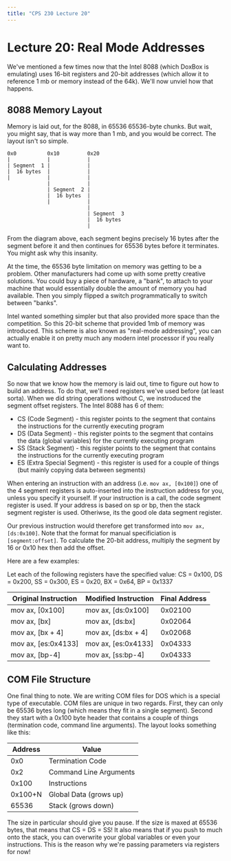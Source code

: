 ```yaml
---
title: "CPS 230 Lecture 20"
---
```


# Lecture 20: Real Mode Addresses

We've mentioned a few times now that the Intel 8088 (which DoxBox is emulating) uses 16-bit registers and 20-bit addresses (which allow it to reference 1 mb or memory instead of the 64k).  We'll now unviel how that happens.

## 8088 Memory Layout

Memory is laid out, for the 8088, in 65536 65536-byte chunks.  But wait, you might say, that is way more than 1 mb, and you would be correct.  The layout isn't so simple.

``` text
0x0          0x10         0x20
|            |            |
| Segment  1 |            |
|  16 bytes  |            |
|            |            |
             |            |
             | Segment  2 |
             |  16 bytes  |
             |            |
                          |            
                          | Segment  3 
                          |  16 bytes  
                          |            
```

From the diagram above, each segment begins precisely 16 bytes after the segment before it and then continues for 65536 bytes before it terminates.  You might ask why this insanity.

At the time, the 65536 byte limitation on memory was getting to be a problem.  Other manufacturers had come up with some pretty creative solutions.  You could buy a piece of hardware, a "bank", to attach to your machine that would essentially double the amount of memory you had available.  Then you simply flipped a switch programmatically to switch between "banks".

Intel wanted something simpler but that also provided more space than the competition.  So this 20-bit scheme that provided 1mb of memory was introduced.  This scheme is also known as "real-mode addressing", you can actually enable it on pretty much any modern intel processor if you really want to.

## Calculating Addresses

So now that we know how the memory is laid out, time to figure out how to build an address.  To do that, we'll need registers we've used before (at least sorta).  When we did string operations without C, we instroduced the segment offset registers.  The Intel 8088 has 6 of them:

* CS (Code Segment) - this register points to the segment that contains the instructions for the currently executing program
* DS (Data Segment) - this register points to the segment that contains the data (global variables) for the currently executing program
* SS (Stack Segment) - this register points to the segment that contains the instructions for the currently executing program
* ES (Extra Special Segment) - this register is used for a couple of things (but mainly copying data between segments)

When entering an instruction with an address (i.e. `mov ax, [0x100]`) one of the 4 segment registers is auto-inserted into the instruction address for you, unless you specify it yourself.  If your instruction is a call, the code segment register is used.  If your address is based on sp or bp, then the stack segment register is used.  Otheriwse, its the good ole data segment register.

Our previous instruction would therefore get transformed into `mov ax, [ds:0x100]`.  Note that the format for manual specificiation is `[segment:offset]`.  To calculate the 20-bit address, multiply the segment by 16 or 0x10 hex then add the offset.

Here are a few examples:

Let each of the following registers have the specified value: CS = 0x100, DS = 0x200, SS = 0x300, ES = 0x20, BX = 0x64, BP = 0x1337

| Original Instruction | Modified Instruction | Final Address |
| --- | --- | --- |
| mov ax, [0x100] | mov ax, [ds:0x100] | 0x02100 |
| mov ax, [bx] | mov ax, [ds:bx] | 0x02064 |
| mov ax, [bx + 4] | mov ax, [ds:bx + 4] | 0x02068 |
| mov ax, [es:0x4133] | mov ax, [es:0x4133] | 0x04333 |
| mov ax, [bp-4] | mov ax, [ss:bp-4] | 0x04333 |

## COM File Structure

One final thing to note.  We are writing COM files for DOS which is a special type of executable.  COM files are unique in two regards.  First, they can only be 65536 bytes long (which means they fit in a single segment).  Second they start with a 0x100 byte header that contains a couple of things (termination code, command line arguments).  The layout looks something like this:

| Address | Value |
| --- | --- |
| 0x0 | Termination Code | 
| 0x2 | Command Line Arguments |
| 0x100 | Instructions|
| 0x100+N | Global Data (grows up) | 
| 65536 | Stack (grows down) | 

The size in particular should give you pause.  If the size is maxed at 65536 bytes, that means that CS = DS = SS!  It also means that if you push to much onto the stack, you can overwrite your global variables or even your instructions.  This is the reason why we're passing parameters via registers for now! 
